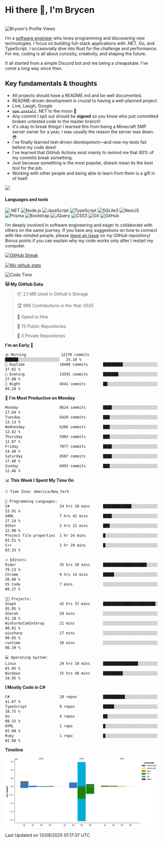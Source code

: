 # Hi there 👋, I'm Brycen

<br>
<img src="https://komarev.com/ghpvc/?username=BrycensRanch" alt="Brycen's Profile Views" />

I’m a [software engineer](https://en.wikipedia.org/wiki/Software_engineering) who loves programming and discovering new technologies. I focus on building full-stack applications with .NET, Go, and TypeScript. I occasionally dive into Rust for the challenge and performance. For me, coding is all about curiosity, creativity, and shaping the future.

It all started from a simple Discord bot and me being a cheapskate. I've come a long way since then.

## Key fundamentals & thoughts

- All projects should have a README.md and be well documented.
- README-driven development is crucial to having a well-planned project.
- Live, Laugh, Google
- ~~`npm install`~~ .NET to the moon 🚀
- Any commit I spit out should be **signed** so you know who just committed broken untested code to the master branch!
- It's okay to break things! I learned this from being a Minecraft SMP server owner for a year, I was usually the reason the server was down. 😎
- I've finally learned test-driven development—and now my tests fail before my code does!
- I've learned that GitHub Actions exist mainly to remind me that 80% of my commits break something.
- Just because something is the most popular, doesnt mean its the best tool for the job.
- Working with other people and being able to learn from them is a gift in of itself.

<img src="https://res.cloudinary.com/practicaldev/image/fetch/s--OoBLh7-Q--/c_limit%2Cf_auto%2Cfl_progressive%2Cq_auto%2Cw_880/https://cdn-images-1.medium.com/max/1614/1%2A8BlqJ8lNVZzuRjAg1mZ50w.png" height="400"/>

<h4>Languages and tools</h4>
<p>
  <img src="https://img.shields.io/badge/.NET-%23512BD4.svg?&style=for-the-badge&logo=dotnet&logoColor=white" alt=".NET" />
  <img src="https://img.shields.io/badge/node.js%20-%2343853D.svg?&style=for-the-badge&logo=node.js&logoColor=white" alt="Node.js" />
  <img src="https://img.shields.io/badge/javascript%20-%23323330.svg?&style=for-the-badge&logo=javascript&logoColor=%23F7DF1E" alt="JavaScript" />
  <img src="https://img.shields.io/badge/typescript%20-%23323330.svg?&style=for-the-badge&logo=typescript&logoColor=#3467eb" alt="TypeScript" />
  <img src="https://img.shields.io/badge/sqlite3%20-%23323330.svg?&style=for-the-badge&logo=sqlite&logoColor=#3467eb" alt="SQLite3" />
  <img src="https://img.shields.io/badge/Next.JS%20-%23323330.svg?&style=for-the-badge&logo=next.js&logoColor=#3467eb" alt="NextJS" />
  <img src="https://img.shields.io/badge/Prisma%20-%23323330.svg?&style=for-the-badge&logo=prisma&logoColor=#3467eb" alt="Prisma" />
  <img src="https://img.shields.io/badge/bootstrap%20-%23323330.svg?&style=for-the-badge&logo=bootstrap" alt="Bootstrap" />
  <img src="https://img.shields.io/badge/jquery%20-%23323330.svg?&style=for-the-badge&logo=jquery" alt="JQuery" />
  <img src="https://img.shields.io/badge/css3%20-%23323330.svg?&style=for-the-badge&logo=css3" alt="CSS3" />
  <img src="https://img.shields.io/badge/git%20-%23323330.svg?&style=for-the-badge&logo=git" alt="Git" />
  <img src="https://img.shields.io/badge/github%20-%23323330.svg?&style=for-the-badge&logo=github" alt="GitHub" />
</p>

I’m deeply involved in software engineering and eager to collaborate with others on the same journey. If you have any suggestions on how to connect with like-minded people, please [leave an issue](https://github.com/BrycensRanch/BrycensRanch/issues/new) on my GitHub repository! Bonus points if you can explain why my code works only after I restart my computer. 

<p><a href="https://git.io/streak-stats"><img src=https://github-readme-streak-stats-eight.vercel.app?user=BrycensRanch&amp;theme=dark&amp;hide_border=true&fire=EB5454&amp;ring=0CEB19" alt="GitHub Streak"></a></p>

<a href="https://github.com/anuraghazra/github-readme-stats">
  <img align="center" src="https://github-readme-stats.anuraghazra1.vercel.app/api?username=BrycensRanch&show_icons=true&line_height=27&include_all_commits=true" alt="My github stats" />
</a>

<!--START_SECTION:waka-->
![Code Time](http://img.shields.io/badge/Code%20Time-2%2C692%20hrs%2057%20mins-blue)

**🐱 My GitHub Data** 

> 📦 2.1 MB Used in GitHub's Storage 
 > 
> 🏆 966 Contributions in the Year 2025
 > 
> 💼 Opted to Hire
 > 
> 📜 70 Public Repositories 
 > 
> 🔑 3 Private Repositories 
 > 
**I'm an Early 🐤** 

```text
🌞 Morning                12270 commits       ██████░░░░░░░░░░░░░░░░░░░   25.10 % 
🌆 Daytime                18488 commits       █████████░░░░░░░░░░░░░░░░   37.82 % 
🌃 Evening                13591 commits       ███████░░░░░░░░░░░░░░░░░░   27.80 % 
🌙 Night                  4541 commits        ██░░░░░░░░░░░░░░░░░░░░░░░   09.29 % 
```
📅 **I'm Most Productive on Monday** 

```text
Monday                   8624 commits        ████░░░░░░░░░░░░░░░░░░░░░   17.64 % 
Tuesday                  6420 commits        ███░░░░░░░░░░░░░░░░░░░░░░   13.13 % 
Wednesday                6266 commits        ███░░░░░░░░░░░░░░░░░░░░░░   12.82 % 
Thursday                 5903 commits        ███░░░░░░░░░░░░░░░░░░░░░░   12.07 % 
Friday                   7077 commits        ████░░░░░░░░░░░░░░░░░░░░░   14.48 % 
Saturday                 8507 commits        ████░░░░░░░░░░░░░░░░░░░░░   17.40 % 
Sunday                   6093 commits        ███░░░░░░░░░░░░░░░░░░░░░░   12.46 % 
```


📊 **This Week I Spent My Time On** 

```text
🕑︎ Time Zone: America/New_York

💬 Programming Languages: 
C#                       24 hrs 10 mins      █████████████░░░░░░░░░░░░   53.91 % 
XAML                     7 hrs 41 mins       ████░░░░░░░░░░░░░░░░░░░░░   17.14 % 
Other                    5 hrs 22 mins       ███░░░░░░░░░░░░░░░░░░░░░░   12.00 % 
Project file properties  1 hr 34 mins        █░░░░░░░░░░░░░░░░░░░░░░░░   03.51 % 
C++                      1 hr 29 mins        █░░░░░░░░░░░░░░░░░░░░░░░░   03.33 % 

🔥 Editors: 
Rider                    35 hrs 28 mins      ████████████████████░░░░░   79.13 % 
Chrome                   9 hrs 14 mins       █████░░░░░░░░░░░░░░░░░░░░   20.60 % 
VS Code                  7 mins              ░░░░░░░░░░░░░░░░░░░░░░░░░   00.27 % 

🐱‍💻 Projects: 
SnapX                    42 hrs 37 mins      ████████████████████████░   95.05 % 
ShareX                   29 mins             ░░░░░░░░░░░░░░░░░░░░░░░░░   01.10 % 
WinFormsComInterop       21 mins             ░░░░░░░░░░░░░░░░░░░░░░░░░   00.81 % 
wixsharp                 17 mins             ░░░░░░░░░░░░░░░░░░░░░░░░░   00.65 % 
runtime                  10 mins             ░░░░░░░░░░░░░░░░░░░░░░░░░   00.39 % 

💻 Operating System: 
Linux                    29 hrs 10 mins      ████████████████░░░░░░░░░   65.05 % 
Windows                  15 hrs 40 mins      █████████░░░░░░░░░░░░░░░░   34.95 % 
```

**I Mostly Code in C#** 

```text
C#                       20 repos            ██████████░░░░░░░░░░░░░░░   41.67 % 
TypeScript               9 repos             █████░░░░░░░░░░░░░░░░░░░░   18.75 % 
Go                       4 repos             ██░░░░░░░░░░░░░░░░░░░░░░░   08.33 % 
HTML                     1 repo              █░░░░░░░░░░░░░░░░░░░░░░░░   02.08 % 
Ruby                     1 repo              █░░░░░░░░░░░░░░░░░░░░░░░░   02.08 % 
```



**Timeline**

![Lines of Code chart](https://raw.githubusercontent.com/BrycensRanch/BrycensRanch/main/assets/bar_graph.png)


 Last Updated on 13/09/2025 01:17:37 UTC
<!--END_SECTION:waka-->

<!--
**BrycensRanch/BrycensRanch** is a ✨ _special_ ✨ repository because its `README.md` (this file) appears on your GitHub profile.

Here are some ideas to get you started:

- 🔭 I’m currently working on ...
- 🌱 I’m currently learning ...
- 👯 I’m looking to collaborate on ...
- 🤔 I’m looking for help with ...
- 💬 Ask me about ...
- 📫 How to reach me: ...
- 😄 Pronouns: ...
- ⚡ Fun fact: ...
-->

